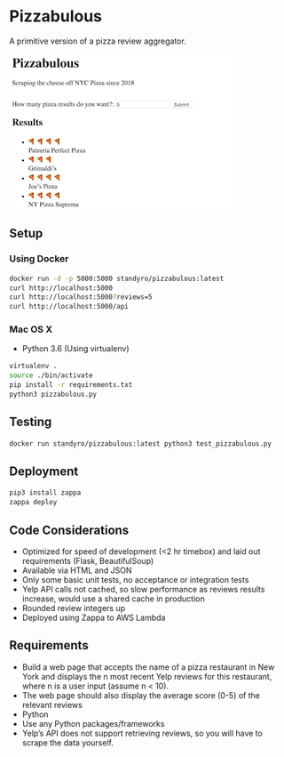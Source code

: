 # Pizzabulous

A primitive version of a pizza review aggregator.

![Pizzabulous](image.png)

## Setup

### Using Docker

```bash
docker run -d -p 5000:5000 standyro/pizzabulous:latest
curl http://localhost:5000
curl http://localhost:5000?reviews=5
curl http://localhost:5000/api
```

### Mac OS X

- Python 3.6 (Using virtualenv)
```bash
virtualenv .
source ./bin/activate
pip install -r requirements.txt
python3 pizzabulous.py
```

## Testing

```bash
docker run standyro/pizzabulous:latest python3 test_pizzabulous.py
```

## Deployment

```bash
pip3 install zappa
zappa deploy
```

## Code Considerations

- Optimized for speed of development (<2 hr timebox) and laid out requirements (Flask, BeautifulSoup)
- Available via HTML and JSON
- Only some basic unit tests, no acceptance or integration tests
- Yelp API calls not cached, so slow performance as reviews results increase, would use a shared cache in production
- Rounded review integers up
- Deployed using Zappa to AWS Lambda

## Requirements

- Build a web page that accepts the name of a pizza restaurant in New York and displays the n most recent Yelp reviews for this restaurant, where n is a user input (assume n < 10).
- The web page should also display the average score (0-5) of the relevant reviews
- Python
- Use any Python packages/frameworks
- Yelp’s API does not support retrieving reviews, so you will have to scrape the data yourself.
